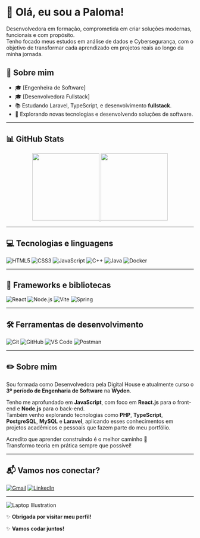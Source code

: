 # 💜 Olá, eu sou a Paloma!

Desenvolvedora em formação, comprometida em criar soluções modernas, funcionais e com propósito.  
Tenho focado meus estudos em análise de dados e Cybersegurança, com o objetivo de transformar cada aprendizado em projetos reais ao longo da minha jornada.

## 📌 Sobre mim

- 🎓 [Engenheira de Software]  
- 🎓 [Desenvolvedora Fullstack]  
- 📚 Estudando Laravel, TypeScript, e desenvolvimento **fullstack**.  
- 🚀 Explorando novas tecnologias e desenvolvendo soluções de software.  


---




## 📊 GitHub Stats

<div align="center">
  <a href="https://github.com/palomafcode">
    <!-- Card com estatísticas gerais -->
    <img height="180em" src="https://github-readme-stats.vercel.app/api?username=palomafcode&show_icons=true&theme=radical" />
    <!-- Card com linguagens mais usadas -->
    <img height="180em" src="https://github-readme-stats.vercel.app/api/top-langs/?username=palomafcode&layout=compact&langs_count=7&theme=radical" />
  </a>
</div>




---

## 💻 Tecnologias e linguagens

![HTML5](https://img.shields.io/badge/HTML5-E34F26?style=for-the-badge&logo=html5&logoColor=white)
![CSS3](https://img.shields.io/badge/CSS3-1572B6?style=for-the-badge&logo=css3&logoColor=white)
![JavaScript](https://img.shields.io/badge/JavaScript-F7DF1E?style=for-the-badge&logo=javascript&logoColor=black)
![C++](https://img.shields.io/badge/C++-00599C?style=for-the-badge&logo=c%2B%2B&logoColor=white)
![Java](https://img.shields.io/badge/Java-007396?style=for-the-badge&logo=java&logoColor=white)
![Docker](https://img.shields.io/badge/Docker-2496ED?style=for-the-badge&logo=docker&logoColor=white)

---

## 🚀 Frameworks e bibliotecas

![React](https://img.shields.io/badge/React-20232A?style=for-the-badge&logo=react&logoColor=61DAFB)
![Node.js](https://img.shields.io/badge/Node.js-339933?style=for-the-badge&logo=nodedotjs&logoColor=white)
![Vite](https://img.shields.io/badge/Vite-646CFF?style=for-the-badge&logo=vite&logoColor=white)
![Spring](https://img.shields.io/badge/Spring-6DB33F?style=for-the-badge&logo=spring&logoColor=white)

---

## 🛠️ Ferramentas de desenvolvimento

![Git](https://img.shields.io/badge/Git-F05032?style=for-the-badge&logo=git&logoColor=white)
![GitHub](https://img.shields.io/badge/GitHub-181717?style=for-the-badge&logo=github&logoColor=white)
![VS Code](https://img.shields.io/badge/VS%20Code-007ACC?style=for-the-badge&logo=visual-studio-code&logoColor=white)
![Postman](https://img.shields.io/badge/Postman-FF6C37?style=for-the-badge&logo=postman&logoColor=white)

---

## ✏️ Sobre mim

Sou formada como Desenvolvedora pela Digital House e atualmente curso o **3º período de Engenharia de Software** na **Wyden**.

Tenho me aprofundado em **JavaScript**, com foco em **React.js** para o front-end e **Node.js** para o back-end.  
Também venho explorando tecnologias como **PHP**, **TypeScript**, **PostgreSQL**, **MySQL** e **Laravel**, aplicando esses conhecimentos em projetos acadêmicos e pessoais que fazem parte do meu portfólio.

Acredito que aprender construindo é o melhor caminho 🚀  
Transformo teoria em prática sempre que possível!

---

## 📬 Vamos nos conectar?

[![Gmail](https://img.shields.io/badge/Gmail-D14836?style=for-the-badge&logo=gmail&logoColor=white)](mailto:palomavillasboas380@gmail.com)
[![LinkedIn](https://img.shields.io/badge/LinkedIn-0077B5?style=for-the-badge&logo=linkedin&logoColor=white)]([https://linkedin.com/in/seulinkedin](https://www.linkedin.com/in/paloma-franco-villas-boas-2382a696/))


---

![Laptop Illustration](https://raw.githubusercontent.com/rahulbanerjee26/githubProfileReadmeGenerator/main/gifs/code.gif)

✨ **Obrigada por visitar meu perfil!**

✨ **Vamos codar juntos!**


